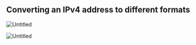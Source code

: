 
## Converting an IPv4 address to different formats

![Untitled](https://user-images.githubusercontent.com/47218652/60992149-90c34a80-a311-11e9-8c13-5216237d3711.png)

![Untitled](https://user-images.githubusercontent.com/47218652/60992306-d253f580-a311-11e9-86e5-339b42fa5414.png)
